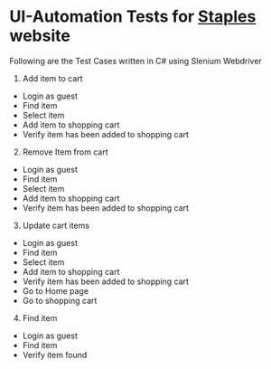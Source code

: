 # UI-Automation Tests for [Staples](http://www.staples.com/) website

Following are the Test Cases written in C# using Slenium Webdriver

1. Add item to cart
  - Login as guest
  - Find item
  - Select item
  - Add item to shopping cart
  - Verify item has been added to shopping cart
  
2. Remove Item from cart
  - Login as guest
  - Find item
  - Select item
  - Add item to shopping cart
  - Verify item has been added to shopping cart
  
3. Update cart items
  - Login as guest
  - Find item
  - Select item
  - Add item to shopping cart
  - Verify item has been added to shopping cart
  - Go to Home page
  - Go to shopping cart
  
4. Find item
  - Login as guest
  - Find item
  - Verify item found
